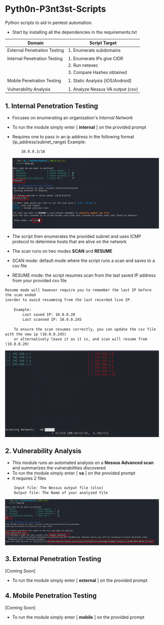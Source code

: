 # Pyth0n-P3nt3st-Scripts

Python scripts to aid in pentest automation.
- Start by installing all the dependencies in the requirements.txt

| Domain                       | Script Target                      |
| ---------------------------- | ---------------------------------- |
| External Penetration Testing | 1. Enumerate subdomains            |
|                              |                                    |
| Internal Penetration Testing | 1. Enumerate IPs give CIDR         |
|                              | 2. Run netexec                     |
|                              | 3. Compare Hashes obtained         |
|                              |                                    |
| Mobile Penetration Testing   | 1. Static Analysis [iOS/Android]   |
|                              |                                    |
| Vulnerability Analysis       | 1. Analyze Nessus VA output (csv) |

## 1. Internal Penetration Testing

- Focuses on enumerating an organization's _Internal Network_
- To run the module simply enter [ **internal** ] on the provided prompt
- Requires one to pass in an ip address in the following format (ip_address/subnet_range)
  Example:
  ```
      10.0.0.3/16
  ```
  ![Internal Module](images/internal.png)

- The script then enumerates the provided subnet and uses ICMP protocol to determine hosts that are alive on the network
- The scan runs on two modes **SCAN** and **RESUME**
- SCAN mode: default mode where the script runs a scan and saves to a csv file
- RESUME mode: the script resumes scan from the last saved IP address from your provided csv file

```text
Resume mode will however require you to remember the last IP before the scan ended 
inorder to avoid resumming from the last recorded live IP.

    Example:
        Last saved IP: 10.0.0.20
        Last scanned IP: 10.0.0.245

    To ensure the scan resumes correctly, you can update the csv file with the new ip (10.0.0.245)
    or alternatively leave it as it is, and scan will resume from (10.0.0.20)

```
![Scan Progress](images/scan_progress.png)

## 2. Vulnerability Analysis

- This module runs an automated analysis on a **Nessus Advanced scan** and summarizes the vulnerabilities discovered
- To run the module simply enter [ **va** ] on the provided prompt
- It requires 2 files

```text
    Input file: The Nessus output file (xlsx)
    Output file: The Name of your analyzed file
```
![Vulnerability Analysis](images/va.png)
## 3. External Penetration Testing

[Coming Soon]

- To run the module simply enter [ **external** ] on the provided prompt

## 4. Mobile Penetration Testing

[Coming Soon]

- To run the module simply enter [ **mobile** ] on the provided prompt
